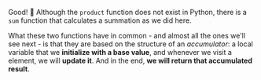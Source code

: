 Good! :clap: Although the `product` function does not exist in Python, there is a `sum` function that calculates a summation as we did here.

What these two functions have in common - and almost all the ones we'll see next - is that they are based on the structure of an _accumulator_: a local variable that we **initialize with a base value**, and whenever we visit a element, we will **update it**. And in the end, **we will return that accumulated result**.

